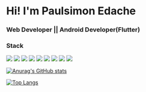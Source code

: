 # Hi! I'm Paulsimon Edache

### Web Developer || Android Developer(Flutter) 


<h3>Stack</h3>
<div>
  
<img src="https://img.icons8.com/color/48/000000/html-5--v1.png"/>
  
<img src="https://img.icons8.com/color/48/000000/css3.png"/>
  
<img src="https://img.icons8.com/color/48/000000/javascript--v2.png"/>
  
<img src="https://img.icons8.com/officel/48/000000/react.png"/>

<img src="https://img.icons8.com/color/48/000000/nodejs.png"/>
  
<img src="https://img.icons8.com/color/48/000000/typescript.png"/>
    
<img src="https://img.icons8.com/color/48/000000/flutter.png"/>
  
<img src="https://img.icons8.com/color/48/000000/redux.png"/>
  
<img src="https://img.icons8.com/color/48/000000/vue-js.png"/>
 
</div>



[![Anurag's GitHub stats](https://github-readme-stats.vercel.app/api?username=paultech4u&show_icons=true&theme=radical)](https://github.com/anuraghazra/github-readme-stats)

[![Top Langs](https://github-readme-stats.vercel.app/api/top-langs/?username=Vicviral&langs_count=10&layout=compact&show_icons=true&theme=dark)](https://github.com/anuraghazra/github-readme-stats)
